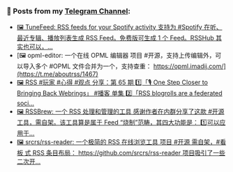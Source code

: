 ### 📰 Posts from my [Telegram Channel](https://t.me/s/aboutrss):
<!-- BLOG-POST-LIST:START -->
- [🖼 TuneFeed: RSS feeds for your Spotify activity 支持为 #Spotify 在听、最近专辑、播放列表生成 RSS Feed。免费版可生成 1 个 Feed。RSSHub 其实也可以，...](https://t.me/aboutrss/1468)
- [🖼 opml-editor: 一个在线 OPML 编辑器 项目 #开源，支持上传编辑外，可以导入多个 #OPML 文件合并为一个，支持查重： https://opml.imadij.com/](https://t.me/aboutrss/1467)
- [🖼 RSS #玩家 #心得 #观点 分享：第 65 期 1️⃣「🎙 One Step Closer to Bringing Back Webrings」 #播客 单集 2️⃣「RSS blogrolls are a federated soci...](https://t.me/aboutrss/1466)
- [🖼 RSSBrew: 一个 RSS 处理和管理的工具 感谢作者在内群分享了这款 #开源 工具，需自架。该工具算是属于 Feed “烧制”范畴，其四大功能是： 1️⃣可以应用于...](https://t.me/aboutrss/1465)
- [🖼 srcrs/rss-reader: 一个极简的 RSS 在线浏览工具 项目 #开源 需自架，#看板 式 RSS 条目布局： https://github.com/srcrs/rss-reader 项目吸引了一些二次开...](https://t.me/aboutrss/1464)
<!-- BLOG-POST-LIST:END -->

<!--
**AboutRSS/AboutRSS** is a ✨ _special_ ✨ repository because its `README.md` (this file) appears on your GitHub profile.

Here are some ideas to get you started:

- 🔭 I’m currently working on ...
- 🌱 I’m currently learning ...
- 👯 I’m looking to collaborate on ...
- 🤔 I’m looking for help with ...
- 💬 Ask me about ...
- 📫 How to reach me: ...
- 😄 Pronouns: ...
- ⚡ Fun fact: ...
-->
